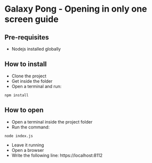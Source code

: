 # Galaxy Pong - Opening in only one screen guide

## Pre-requisites

* Nodejs installed globally

## How to install

* Clone the project
* Get inside the folder 
* Open a terminal and run:

`npm install`

## How to open

* Open a terminal inside the project folder
* Run the command:

`node index.js`

* Leave it running
* Open a browser
* Write the following line: https://localhost:8112

